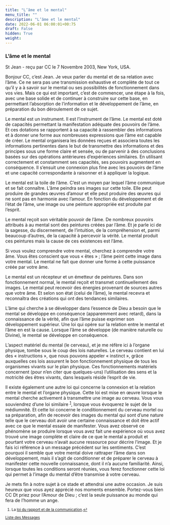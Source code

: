 ```yaml
---
title: "L’âme et le mental"
menu_title: ""
description: "L’âme et le mental"
date: 2022-06-01 06:00:01+00:75
draft: False
hidden: True
weight:
---
```

### L’âme et le mental

St Jean - reçu par CC le 7 Novembre 2003, New York, USA.

Bonjour CC, c’est Jean. Je veux parler du mental et de sa relation avec l’âme. Ce ne sera pas une transmission exhaustive et complète de tout ce qu’il y a à savoir sur le mental ou ses possibilités de fonctionnement dans vos vies. Mais ce qui est important, c’est de commencer, une étape à la fois, avec une base solide et de continuer à construire sur cette base, en permettant l’absorption de l’information et le développement de l’âme, en préparation du bon déroulement de ce sujet.

Le mental est un instrument. Il est l’instrument de l’âme. Le mental est doté de capacités permettant la manifestation adéquate des pouvoirs de l’âme. Et ces dotations se rapportent à sa capacité à rassembler des informations et à donner une forme aux nombreuses expressions que l’âme est capable de créer. Le mental organisera les données reçues et associera toutes les informations pertinentes dans le but de transmettre des informations et des principes sous une forme claire et sensée, ou de parvenir à des conclusions basées sur des opérations antérieures d’expériences similaires. En utilisant correctement et constamment ses capacités, ses pouvoirs augmentent en conséquence. Il s’ensuit une connexion plus fine avec les pouvoirs de l’âme et une capacité correspondante à raisonner et à appliquer la logique.

Le mental est la toile de l’âme. C’est un moyen par lequel l’âme communique et se fait connaître. L’âme peindra ses images sur cette toile. Elle peut produire de grandes œuvres d’amour et elle peut produire des œuvres qui ne sont pas en harmonie avec l’amour. En fonction du développement et de l’état de l’âme, une image ou une peinture appropriée est produite par l’esprit.

Le mental reçoit son véritable pouvoir de l’âme. De nombreux pouvoirs attribués à au mental sont des peintures créées par l’âme. Et je parle ici de la sagesse, du discernement, de l’intuition, de la compréhension et, parmi beaucoup d’autres, de la capacité à percevoir la vérité. Le mental produit ces peintures mais la cause de ces existences est l’âme.

Si vous voulez comprendre votre mental, cherchez à comprendre votre âme. Vous êtes conscient que vous « êtes » ; l’âme peint cette image dans votre mental. Le mental ne fait que donner une forme à cette puissance créée par votre âme.

Le mental est un récepteur et un émetteur de peintures. Dans son fonctionnement normal, le mental reçoit et transmet continuellement des images. Le mental peut recevoir des énergies provenant de sources autres que votre âme. Et selon son état (celui de l’âme), le mental recevra et reconnaîtra des créations qui ont des tendances similaires.

L’âme qui cherche à se développer dans l’essence de Dieu a besoin que le mental se développe en conséquence (apparemment avec retard), dans la connaissance de la vérité, afin que l’âme puisse exprimer son développement supérieur. Une loi qui opère sur la relation entre le mental et l’âme en est la cause. Lorsque l’âme se développe (de manière naturelle ou Divine), le mental se développe en conséquence.

L’aspect matériel du mental (le cerveau), et je me réfère ici à l’organe physique, tombe sous le coup des lois naturelles. Le cerveau contient en lui des « instructions », que nous pouvons appeler « instinct », grâce auxquelles ces lois assurent le bon fonctionnement physique de tous les organismes vivants sur le plan physique. Ces fonctionnements matériels concernent (pour n’en citer que quelques-uns) l’utilisation des sens et la motricité des êtres vivants, dans lesquels réside l’esprit de vie.

Il existe également une autre loi qui concerne la connexion et la relation entre le mental et l’organe physique. Cette loi est mise en œuvre lorsque le mental cherche activement à transmettre une image au cerveau. Vous vous souviendrez d’une loi similaire <sup id="a1">[1](#f1)</sup>, lorsque vous évoquerez le sujet de la médiumnité. Et cette loi concerne le conditionnement du cerveau mortel ou sa préparation, afin de recevoir des images du mental qui sont d’une nature telle que le cerveau doit avoir une certaine connaissance et doit être actif avec ce que le mental essaie de manifester. Vous avez observé ce phénomène se produire lorsque vous avez fait une expérience où vous avez trouvé une image complète et claire de ce que le mental a produit et pourtant votre cerveau n’avait aucune ressource pour décrire l’image. Et je fais ici référence à un message précédent sur les sentiments. C’est pourquoi il semble que votre mental doive rattraper l’âme dans son développement, mais il s’agit de conditionner et de préparer le cerveau à manifester cette nouvelle connaissance, dont il n’a aucune familiarité. Ainsi, lorsque toutes les conditions seront réunies, vous ferez fonctionner cette loi qui permet à l’image du mental d’être transmise à votre cerveau.

Je mets fin à notre sujet à ce stade et attendrai une autre occasion. Je suis heureux que vous ayez apprécié nos moments ensemble. Portez-vous bien CC Dt priez pour l’Amour de Dieu ; c’est la seule puissance au monde qui fera de l’homme un ange.
<small>

1. <large id="f1"> La [loi du rapport et de la communication](/10-fr-spiritual-subjects/10-1-fr-spiritual-laws/10-1-15-fr-the-law-of-rapport/).[↩](#a1)

[Liste des Messages](/fr-contemporary-messages/fr-contemporary-messages-by-date-order/fr-contemporary-messages-2003)